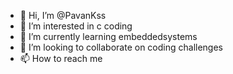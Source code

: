 - 👋 Hi, I’m @PavanKss
- 👀 I’m interested in c coding
- 🌱 I’m currently learning embeddedsystems
- 💞️ I’m looking to collaborate on coding challenges
- 📫 How to reach me 

<!---
PavanKss/PavanKss is a ✨ special ✨ repository because its `README.md` (this file) appears on your GitHub profile.
You can click the Preview link to take a look at your changes.
--->
